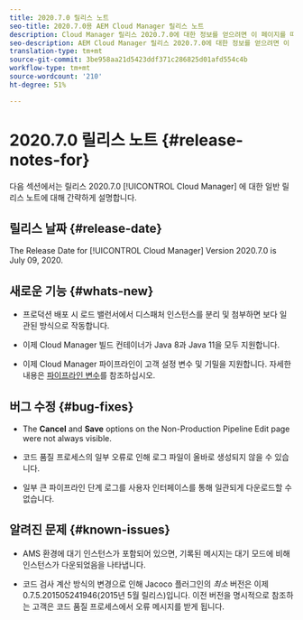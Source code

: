 ```yaml
---
title: 2020.7.0 릴리스 노트
seo-title: 2020.7.0용 AEM Cloud Manager 릴리스 노트
description: Cloud Manager 릴리스 2020.7.0에 대한 정보를 얻으려면 이 페이지를 따르십시오
seo-description: AEM Cloud Manager 릴리스 2020.7.0에 대한 정보를 얻으려면 이 페이지를 따르십시오
translation-type: tm+mt
source-git-commit: 3be958aa21d5423ddf371c286825d01afd554c4b
workflow-type: tm+mt
source-wordcount: '210'
ht-degree: 51%

---
```


# 2020.7.0 릴리스 노트 {#release-notes-for}

다음 섹션에서는 릴리스 2020.7.0 [!UICONTROL Cloud Manager] 에 대한 일반 릴리스 노트에 대해 간략하게 설명합니다.

## 릴리스 날짜 {#release-date}

The Release Date for [!UICONTROL Cloud Manager] Version 2020.7.0 is July 09, 2020.

## 새로운 기능 {#whats-new}

* 프로덕션 배포 시 로드 밸런서에서 디스패처 인스턴스를 분리 및 첨부하면 보다 일관된 방식으로 작동합니다.

* 이제 Cloud Manager 빌드 컨테이너가 Java 8과 Java 11을 모두 지원합니다.

* 이제 Cloud Manager 파이프라인이 고객 설정 변수 및 기밀을 지원합니다.
자세한 내용은 [파이프라인 변수](/help/using/create-an-application-project.md#pipeline-variables)를 참조하십시오.

## 버그 수정 {#bug-fixes}

* The **Cancel** and **Save** options on the Non-Production Pipeline Edit page were not always visible.

* 코드 품질 프로세스의 일부 오류로 인해 로그 파일이 올바로 생성되지 않을 수 있습니다.

* 일부 큰 파이프라인 단계 로그를 사용자 인터페이스를 통해 일관되게 다운로드할 수 없습니다.

## 알려진 문제 {#known-issues}

* AMS 환경에 대기 인스턴스가 포함되어 있으면, 기록된 메시지는 대기 모드에 비해 인스턴스가 다운되었음을 나타냅니다.

* 코드 검사 계산 방식의 변경으로 인해 Jacoco 플러그인의 _최소_ 버전은 이제 0.7.5.201505241946(2015년 5월 릴리스)입니다. 이전 버전을 명시적으로 참조하는 고객은 코드 품질 프로세스에서 오류 메시지를 받게 됩니다.

